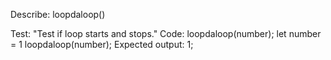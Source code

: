 Describe: loopdaloop()

Test: "Test if loop starts and stops."
Code: loopdaloop(number);
let number = 1
loopdaloop(number);
Expected output: 1;
